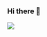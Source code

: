 ### Hi there 👋

<a href="https://discord.com/users/818901891341090876" title="Discord Profile"><img src="https://lanyard-profile-readme.vercel.app/api/818901891341090876"></a>
